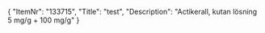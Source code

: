{
  "ItemNr": "133715",
  "Title": "test",
  "Description": "Actikerall, kutan lösning 5 mg/g + 100 mg/g"
}